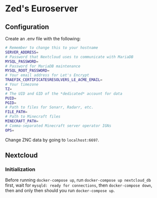 # Zed's Euroserver

## Configuration

Create an .env file with the following:

```bash
# Remember to change this to your hostname
SERVER_ADDRESS=
# Password that Nextcloud uses to communicate with MariaDB
MYSQL_PASSWORD=
# Password for MariaDB maintenance
MYSQL_ROOT_PASSWORD=
# Your email address for Let's Encrypt
TRAEFIK_CERTIFICATESRESOLVERS_LE_ACME_EMAIL=
# Your timezone
TZ=
# The UID and GID of the *dedicated* account for data
PUID=
PGID=
# Path to files for Sonarr, Radarr, etc.
FILE_PATH=
# Path to Minecraft files
MINECRAFT_PATH=
# Comma-separated Minecraft server operator IGNs
OPS=
```

Change ZNC data by going to `localhost:6697`.

## Nextcloud

### Initialization

Before running `docker-compose up`, run `docker-compose up nextcloud_db` first, wait for `mysqld: ready for connections`, then `docker-compose down`, then and only then should you run `docker-compose up`.